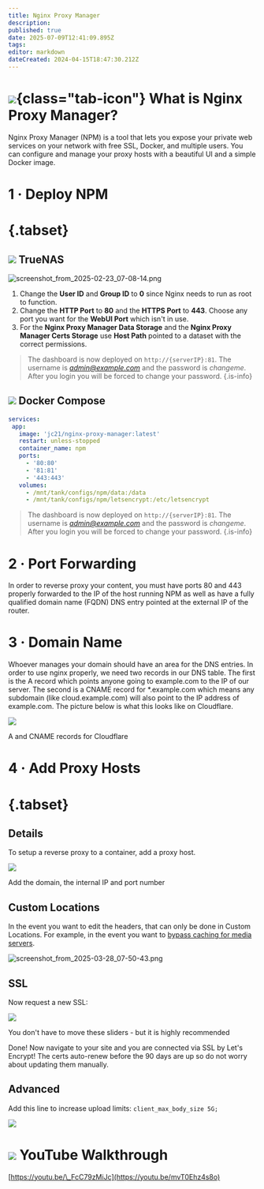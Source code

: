 ```yaml
---
title: Nginx Proxy Manager
description: 
published: true
date: 2025-07-09T12:41:09.895Z
tags: 
editor: markdown
dateCreated: 2024-04-15T18:47:30.212Z
---
```


# ![](/nginx-proxy-manager.png){class="tab-icon"} What is Nginx Proxy Manager?

Nginx Proxy Manager (NPM) is a tool that lets you expose your private web services on your network with free SSL, Docker, and multiple users. You can configure and manage your proxy hosts with a beautiful UI and a simple Docker image.

# 1 · Deploy NPM
# {.tabset}
## <img src="/truenas.png" class="tab-icon"> TrueNAS
![screenshot_from_2025-02-23_07-08-14.png](/screenshot_from_2025-02-23_07-08-14.png)

1. Change the **User ID** and **Group ID** to **0** since Nginx needs to run as root to function.
1. Change the **HTTP Port** to **80** and the **HTTPS Port** to **443**. Choose any port you want for the **WebUI Port** which isn't in use.
1. For the **Nginx Proxy Manager Data Storage** and the **Nginx Proxy Manager Certs Storage** use **Host Path** pointed to a dataset with the correct permissions. 

> The dashboard is now deployed on `http://{serverIP}:81`. The username is *admin@example.com* and the password is *changeme*. After you login you will be forced to change your password.
{.is-info}

## <img src="/docker.png" class="tab-icon"> Docker Compose

```yaml
services:
 app:
   image: 'jc21/nginx-proxy-manager:latest'
   restart: unless-stopped
   container_name: npm
   ports:
     - '80:80'
     - '81:81'
     - '443:443'
   volumes:
     - /mnt/tank/configs/npm/data:/data
     - /mnt/tank/configs/npm/letsencrypt:/etc/letsencrypt
```

> The dashboard is now deployed on `http://{serverIP}:81`. The username is *admin@example.com* and the password is *changeme*. After you login you will be forced to change your password.
{.is-info}


# 2 · Port Forwarding

In order to reverse proxy your content, you must have ports 80 and 443 properly forwarded to the IP of the host running NPM as well as have a fully qualified domain name (FQDN) DNS entry pointed at the external IP of the router.

# 3 · Domain Name

Whoever manages your domain should have an area for the DNS entries. In order to use nginx properly, we need two records in our DNS table. The first is the A record which points anyone going to example.com to the IP of our server. The second is a CNAME record for \*.example.com which means any subdomain (like cloud.example.com) will also point to the IP address of example.com. The picture below is what this looks like on Cloudflare.

![](/screenshot_from_2024-08-02_09-09-50.png)

A and CNAME records for Cloudflare

# 4 · Add Proxy Hosts
# {.tabset}
## Details

To setup a reverse proxy to a container, add a proxy host. 

![](/screenshot_from_2024-04-15_14-56-45.png)

Add the domain, the internal IP and port number

## Custom Locations
In the event you want to edit the headers, that can only be done in Custom Locations. For example, in the event you want to [bypass caching for media servers](https://wiki.serversatho.me/en/Emby#using-npm).

![screenshot_from_2025-03-28_07-50-43.png](/screenshot_from_2025-03-28_07-50-43.png)

## SSL

Now request a new SSL:

![](/screenshot_from_2024-04-15_14-58-33.png)

You don't have to move these sliders - but it is highly recommended

Done! Now navigate to your site and you are connected via SSL by Let's Encrypt! The certs auto-renew before the 90 days are up so do not worry about updating them manually.

## Advanced

Add this line to increase upload limits: `client_max_body_size 5G;`

![](/screenshot_from_2025-02-06_18-03-27.png)

# <img src="/youtube.png" class="tab-icon"> YouTube Walkthrough

[https://youtu.be/\_FcC79zMiJc](https://youtu.be/mvT0Ehz4s8o)